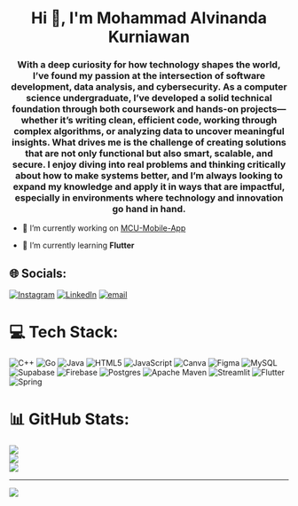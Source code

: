 <h1 align="center">Hi 👋, I'm Mohammad Alvinanda Kurniawan</h1>
<h3 align="center">With a deep curiosity for how technology shapes the world, I’ve found my passion at the intersection of software development, data analysis, and cybersecurity. As a computer science undergraduate, I’ve developed a solid technical foundation through both coursework and hands-on projects—whether it’s writing clean, efficient code, working through complex algorithms, or analyzing data to uncover meaningful insights. What drives me is the challenge of creating solutions that are not only functional but also smart, scalable, and secure. I enjoy diving into real problems and thinking critically about how to make systems better, and I’m always looking to expand my knowledge and apply it in ways that are impactful, especially in environments where technology and innovation go hand in hand.</h3>

- 🔭 I’m currently working on [MCU-Mobile-App](https://github.com/alvinandakurniawann/MCU-Mobile-App)

- 🌱 I’m currently learning **Flutter**
## 🌐 Socials:
[![Instagram](https://img.shields.io/badge/Instagram-%23E4405F.svg?logo=Instagram&logoColor=white)](https://instagram.com/alvinandakurniawann) [![LinkedIn](https://img.shields.io/badge/LinkedIn-%230077B5.svg?logo=linkedin&logoColor=white)](https://linkedin.com/in/mohammad-alvinanda-kurniawan) [![email](https://img.shields.io/badge/Email-D14836?logo=gmail&logoColor=white)](mailto:alvinnanda.kurniawan@gmail.com) 

# 💻 Tech Stack:
![C++](https://img.shields.io/badge/c++-%2300599C.svg?style=for-the-badge&logo=c%2B%2B&logoColor=white) ![Go](https://img.shields.io/badge/go-%2300ADD8.svg?style=for-the-badge&logo=go&logoColor=white) ![Java](https://img.shields.io/badge/java-%23ED8B00.svg?style=for-the-badge&logo=openjdk&logoColor=white) ![HTML5](https://img.shields.io/badge/html5-%23E34F26.svg?style=for-the-badge&logo=html5&logoColor=white) ![JavaScript](https://img.shields.io/badge/javascript-%23323330.svg?style=for-the-badge&logo=javascript&logoColor=%23F7DF1E) ![Canva](https://img.shields.io/badge/Canva-%2300C4CC.svg?style=for-the-badge&logo=Canva&logoColor=white) ![Figma](https://img.shields.io/badge/figma-%23F24E1E.svg?style=for-the-badge&logo=figma&logoColor=white) ![MySQL](https://img.shields.io/badge/mysql-4479A1.svg?style=for-the-badge&logo=mysql&logoColor=white) ![Supabase](https://img.shields.io/badge/Supabase-3ECF8E?style=for-the-badge&logo=supabase&logoColor=white) ![Firebase](https://img.shields.io/badge/firebase-a08021?style=for-the-badge&logo=firebase&logoColor=ffcd34) ![Postgres](https://img.shields.io/badge/postgres-%23316192.svg?style=for-the-badge&logo=postgresql&logoColor=white) ![Apache Maven](https://img.shields.io/badge/Apache%20Maven-C71A36?style=for-the-badge&logo=Apache%20Maven&logoColor=white) ![Streamlit](https://img.shields.io/badge/Streamlit-%23FE4B4B.svg?style=for-the-badge&logo=streamlit&logoColor=white) ![Flutter](https://img.shields.io/badge/Flutter-%2302569B.svg?style=for-the-badge&logo=Flutter&logoColor=white) ![Spring](https://img.shields.io/badge/spring-%236DB33F.svg?style=for-the-badge&logo=spring&logoColor=white)
# 📊 GitHub Stats:
![](https://github-readme-stats.vercel.app/api?username=alvinandakurniawann&theme=dark&hide_border=false&include_all_commits=false&count_private=false)<br/>
![](https://nirzak-streak-stats.vercel.app/?user=alvinandakurniawann&theme=dark&hide_border=false)<br/>
![](https://github-readme-stats.vercel.app/api/top-langs/?username=alvinandakurniawann&theme=dark&hide_border=false&include_all_commits=false&count_private=false&layout=compact)

---
[![](https://visitcount.itsvg.in/api?id=alvinandakurniawann&icon=0&color=0)](https://visitcount.itsvg.in)

<!-- Proudly created with GPRM ( https://gprm.itsvg.in ) -->
